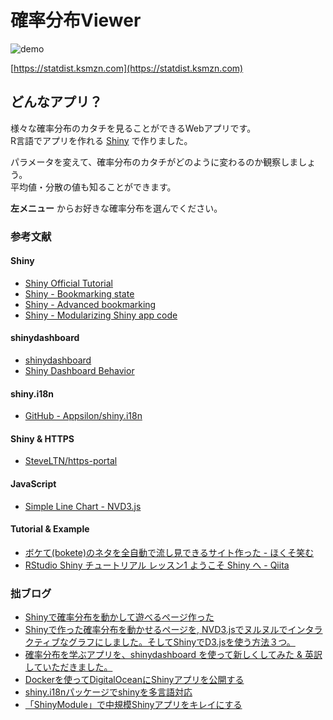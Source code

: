 確率分布Viewer
=====================

![demo](https://github.com/ksmzn/ProbabilityDistributionsViewer/blob/master/doc/ja/demo.png)

[https://statdist.ksmzn.com](https://statdist.ksmzn.com)

## どんなアプリ？

様々な確率分布のカタチを見ることができるWebアプリです。  
R言語でアプリを作れる [Shiny](http://shiny.rstudio.com) で作りました。 

パラメータを変えて、確率分布のカタチがどのように変わるのか観察しましょう。  
平均値・分散の値も知ることができます。

 **左メニュー** からお好きな確率分布を選んでください。

### 参考文献

#### Shiny

+ [Shiny Official Tutorial](http://shiny.rstudio.com/tutorial/)
+ [Shiny - Bookmarking state](https://shiny.rstudio.com/articles/bookmarking-state.html)
+ [Shiny - Advanced bookmarking](https://shiny.rstudio.com/articles/advanced-bookmarking.html)
+ [Shiny - Modularizing Shiny app code](https://shiny.rstudio.com/articles/modules.html)

#### shinydashboard

+ [shinydashboard](https://rstudio.github.io/shinydashboard/) 
+ [Shiny Dashboard Behavior](https://rstudio.github.io/shinydashboard/behavior.html)

#### shiny.i18n

+ [GitHub - Appsilon/shiny.i18n](https://github.com/Appsilon/shiny.i18n)

#### Shiny & HTTPS

+ [SteveLTN/https-portal](https://github.com/SteveLTN/https-portal)

#### JavaScript

+ [Simple Line Chart - NVD3.js](http://nvd3.org/examples/line.html)

#### Tutorial & Example

+ [ボケて(bokete)のネタを全自動で流し見できるサイト作った - ほくそ笑む](http://d.hatena.ne.jp/hoxo_m/20140731/p1)
+ [RStudio Shiny チュートリアル レッスン1 ようこそ Shiny へ - Qiita](http://qiita.com/hoxo_m/items/c8365117f3444fb51df4)

### 拙ブログ

+ [Shinyで確率分布を動かして遊べるページ作った](http://ksmzn.hatenablog.com/entry/statdist-shiny)
+ [Shinyで作った確率分布を動かせるページを, NVD3.jsでヌルヌルでインタラクティブなグラフにしました。そしてShinyでD3.jsを使う方法３つ。](http://ksmzn.hatenablog.com/entry/shiny-nvd3-js-nuru) 
+ [確率分布を学ぶアプリを、shinydashboard を使って新しくしてみた & 英訳していただきました。](http://ksmzn.hatenablog.com/entry/shiny-dashboard-english)
+ [Dockerを使ってDigitalOceanにShinyアプリを公開する](http://ksmzn.hatenablog.com/entry/degitalocean-shiny-docker)
+ [shiny.i18nパッケージでshinyを多言語対応](http://ksmzn.hatenablog.com/entry/shiny-i18n)
+ [「ShinyModule」で中規模Shinyアプリをキレイにする](http://ksmzn.hatenablog.com/entry/shiny-module)


